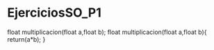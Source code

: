 # EjerciciosSO_P1
float multiplicacion(float a,float b);
float multiplicacion(float a,float b){
 return(a*b);
}
